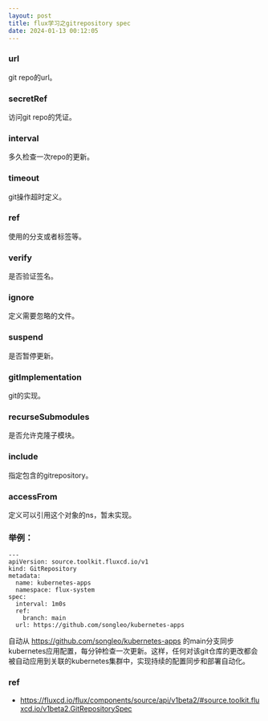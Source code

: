 ```yaml
---
layout: post
title: flux学习之gitrepository spec
date: 2024-01-13 00:12:05
---
```


### url

git repo的url。

### secretRef

访问git repo的凭证。

### interval

多久检查一次repo的更新。

### timeout

git操作超时定义。

### ref

使用的分支或者标签等。

### verify

是否验证签名。

### ignore

定义需要忽略的文件。

### suspend

是否暂停更新。

### gitImplementation

git的实现。

### recurseSubmodules

是否允许克隆子模块。

### include

指定包含的gitrepository。

### accessFrom

定义可以引用这个对象的ns，暂未实现。

### 举例：

```
---
apiVersion: source.toolkit.fluxcd.io/v1
kind: GitRepository
metadata:
  name: kubernetes-apps
  namespace: flux-system
spec:
  interval: 1m0s
  ref:
    branch: main
  url: https://github.com/songleo/kubernetes-apps
```

自动从 https://github.com/songleo/kubernetes-apps 的main分支同步kubernetes应用配置，每分钟检查一次更新。这样，任何对该git仓库的更改都会被自动应用到关联的kubernetes集群中，实现持续的配置同步和部署自动化。

### ref

- https://fluxcd.io/flux/components/source/api/v1beta2/#source.toolkit.fluxcd.io/v1beta2.GitRepositorySpec
